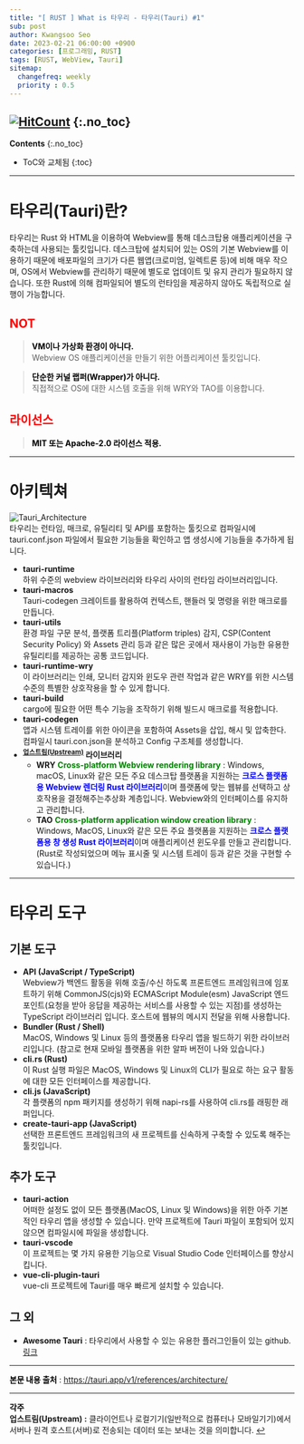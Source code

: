 ```yaml
---
title: "[ RUST ] What is 타우리 - 타우리(Tauri) #1" 
sub: post
author: Kwangsoo Seo
date: 2023-02-21 06:00:00 +0900
categories: [프로그래밍, RUST]
tags: [RUST, WebView, Tauri]
sitemap:
  changefreq: weekly
  priority : 0.5
---
```

[![HitCount](https://hits.dwyl.com/MonosLab/post23.svg?style=flat-square&show=unique)](http://hits.dwyl.com/MonosLab/post23)
{:.no_toc}
---
**Contents**
{:.no_toc}

* ToC와 교체됨
{:toc}  

---  

# 타우리(Tauri)란?   

타우리는 Rust 와 HTML을 이용하여 Webview를 통해 데스크탑용 애플리케이션을 구축하는데 사용되는 툴킷입니다. 데스크탑에 설치되어 있는 OS의 기본 Webview를 이용하기 때문에 배포파일의 크기가 다른 웹앱(크로미엄, 일렉트론 등)에 비해 매우 작으며, OS에서 Webview를 관리하기 때문에 별도로 업데이트 및 유지 관리가 필요하지 않습니다. 또한 Rust에 의해 컴파일되어 별도의 런타임을 제공하지 않아도 독립적으로 실행이 가능합니다.

## <span style="color:red">NOT</span>

> **<span style="color:black">VM이나 가상화 환경이 아니다.</span>**    
> Webview OS 애플리케이션을 만들기 위한 어플리케이션 툴킷입니다.   

> **<span style="color:black">단순한 커널 랩퍼(Wrapper)가 아니다.</span>**   
> 직접적으로 OS에 대한 시스템 호출을 위해 WRY와 TAO를 이용합니다.   

## <span style="color:red">라이선스</span>
> **<span style="color:black">MIT 또는 Apache-2.0 라이선스 적용.</span>**

---

# 아키텍쳐   

![Tauri_Architecture](https://monoslab.github.io/assets/img/posts/tauri_architecture.png)   
타우리는 런타임, 매크로, 유틸리티 및 API를 포함하는 툴킷으로  컴파일시에 tauri.conf.json 파일에서 필요한 기능들을 확인하고 앱 생성시에 기능들을 추가하게 됩니다.
* **tauri-runtime**   
하위 수준의 webview 라이브러리와 타우리 사이의 런타임 라이브러리입니다.   
* **tauri-macros**   
Tauri-codegen 크레이트를 활용하여 컨텍스트, 핸들러 및 명령을 위한 매크로를 만듭니다.   
* **tauri-utils**   
환경 파일 구문 분석, 플랫폼 트리플(Platform triples) 감지, CSP(Content Security Policy) 와 Assets 관리 등과 같은 많은 곳에서 재사용이 가능한 유용한 유틸리티를 제공하는 공통 코드입니다.   
* **tauri-runtime-wry**   
이 라이브러리는 인쇄, 모니터 감지와 윈도우 관련 작업과 같은 WRY를 위한 시스템 수준의 특별한 상호작용을 할 수 있게 합니다.   
* **tauri-build**   
cargo에 필요한 어떤 특수 기능을 조작하기 위해 빌드시 매크로를 적용합니다.   
* **tauri-codegen**   
앱과 시스템 트레이를 위한 아이콘을 포함하여 Assets을 삽입, 해시 및 압축한다. 컴파일시 tauri.con.json을 분석하고 Config 구조체를 생성합니다.   
* **<sup id="a1">[업스트림(Upstream)](#f1)</sup> 라이브러리**   
  * **WRY** <span style="color:green;font-weight:bold">Cross-platform Webview rendering library</span> :  Windows, macOS, Linux와 같은 모든 주요 데스크탑 플랫폼을 지원하는 <span style="color:blue;font-weight:bold">크로스 플랫폼용 Webview 렌더링 Rust 라이브러리</span>이며 플랫폼에 맞는 웹뷰를 선택하고 상호작용을 결정해주는추상화 계층입니다. Webview와의 인터페이스를 유지하고 관리합니다.   
  * **TAO** <span style="color:green;font-weight:bold">Cross-platform application window creation library</span> : Windows, MacOS, Linux와 같은 모든 주요 플랫폼을 지원하는 <span style="color:blue;font-weight:bold">크로스 플랫폼용 창 생성 Rust 라이브러리</span>이며 애플리케이션 윈도우를 만들고 관리합니다. (Rust로 작성되었으며 메뉴 표시줄 및 시스템 트레이 등과 같은 것을 구현할 수 있습니다.)   

---

# 타우리 도구   

## 기본 도구   
* **API (JavaScript / TypeScript)**   
Webview가 백엔드 활동을 위해 호출/수신 하도록 프론트엔드 프레임워크에 임포트하기 위해 CommonJS(cjs)와 ECMAScript Module(esm) JavaScript 엔드포인트(요청을 받아 응답을 제공하는 서비스를 사용할 수 있는 지점)를 생성하는 TypeScript 라이브러리 입니다. 호스트에 웹뷰의 메시지 전달을 위해 사용합니다.   
* **Bundler (Rust / Shell)**   
MacOS, Windows 및 Linux 등의 플랫폼용 타우리 앱을 빌드하기 위한 라이브러리입니다. (참고로 현재 모바일 플랫폼을 위한 알파 버전이 나와 있습니다.)   
* **cli.rs (Rust)**   
이 Rust 실행 파일은 MacOS, Windows 및 Linux의 CLI가 필요로 하는 요구 활동에 대한 모든 인터페이스를 제공합니다.   
* **cli.js (JavaScript)**   
각 플랫폼의 npm 패키지를 생성하기 위해 napi-rs를 사용하여 cli.rs를 래핑한 래퍼입니다.   
* **create-tauri-app (JavaScript)**   
선택한 프론트엔드 프레임워크의 새 프로젝트를 신속하게 구축할 수 있도록 해주는 툴킷입니다.

## 추가 도구
* **tauri-action**   
어떠한 설정도 없이 모든 플랫폼(MacOS, Linux 및 Windows)을 위한 아주 기본적인 타우리 앱을 생성할 수 있습니다. 만약 프로젝트에 Tauri 파일이 포함되어 있지 않으면 컴파일시에 파일을 생성합니다.
* **tauri-vscode**   
이 프로젝트는 몇 가지 유용한 기능으로 Visual Studio Code 인터페이스를 향상시킵니다.   
* **vue-cli-plugin-tauri**   
vue-cli 프로젝트에 Tauri를 매우 빠르게 설치할 수 있습니다.   

## 그 외

* **Awesome Tauri** : 타우리에서 사용할 수 있는 유용한 플러그인들이 있는 github. <a href="https://github.com/tauri-apps/awesome-tauri" target="_blank">링크</a>

---

<i class="fas fa-tape" aria-hidden="true"></i> <span style="color:black;font-weight:bold">본문 내용 출처</span> : https://tauri.app/v1/references/architecture/   



---

<i class="fas fa-comment-dots" aria-hidden="true"></i> <span style="color:black;font-weight:bold">각주</span>   
<b id="f1">업스트림(Upstream) :</b> 클라이언트나 로컬기기(일반적으로 컴퓨터나 모바일기기)에서 서버나 원격 호스트(서버)로 전송되는 데이터 또는 보내는 것을 의미합니다. [↩](#a1)